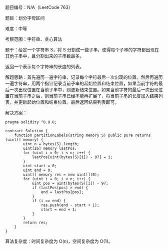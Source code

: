 题目编号：N/A（LeetCode 763）

题目：划分字母区间

难度：中等

考察范围：字符串、贪心算法

题干：给定一个字符串 S，将 S 分割成一些子串，使得每个子串的字符都出现在其他子串中，且分割出来的子串数最多。

返回一个表示每个字符串的长度的列表。

解题思路：首先遍历一遍字符串，记录每个字符最后一次出现的位置。然后再遍历一遍字符串，用两个指针记录当前子串的起始位置和结束位置，如果当前字符的最后一次出现位置在当前子串中，则更新结束位置。如果当前字符的最后一次出现位置在当前子串之后，则当前子串已经不能再扩展了，将当前子串的长度加入结果列表，并更新起始位置和结束位置。最后返回结果列表即可。

解决方案：

```solidity
pragma solidity ^0.8.0;

contract Solution {
    function partitionLabels(string memory S) public pure returns (uint[] memory) {
        uint n = bytes(S).length;
        uint[26] memory lastPos;
        for (uint i = 0; i < n; i++) {
            lastPos[uint(bytes(S)[i]) - 97] = i;
        }
        uint start = 0;
        uint end = 0;
        uint[] memory res = new uint[](0);
        for (uint i = 0; i < n; i++) {
            uint pos = uint(bytes(S)[i]) - 97;
            if (lastPos[pos] > end) {
                end = lastPos[pos];
            }
            if (i == end) {
                res.push(end - start + 1);
                start = end + 1;
            }
        }
        return res;
    }
}
```

算法复杂度：时间复杂度为 O(n)，空间复杂度为 O(1)。